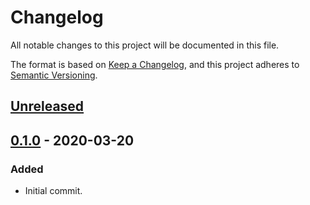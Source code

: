# Changelog

All notable changes to this project will be documented in this file.

The format is based on [Keep a Changelog](https://keepachangelog.com/en/1.0.0/),
and this project adheres to [Semantic Versioning](https://semver.org/spec/v2.0.0.html).

## [Unreleased]

## [0.1.0] - 2020-03-20

### Added

- Initial commit.

[unreleased]: https://github.com/CoffeeAndCode/terraform-aws-vendor-access/compare/v0.1.0...HEAD
[0.1.0]: https://github.com/CoffeeAndCode/terraform-aws-vendor-access/releases/tag/v0.1.0
